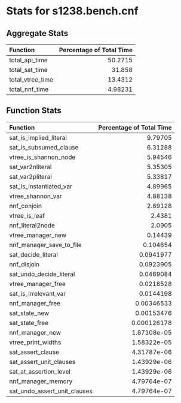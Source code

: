 # Stats for s1238.bench.cnf

## Aggregate Stats
| Function         |   Percentage of Total Time |
|:-----------------|---------------------------:|
| total_api_time   |                   50.2715  |
| total_sat_time   |                   31.858   |
| total_vtree_time |                   13.4312  |
| total_nnf_time   |                    4.98231 |

## Function Stats
| Function                     |   Percentage of Total Time |
|:-----------------------------|---------------------------:|
| sat_is_implied_literal       |                9.79705     |
| sat_is_subsumed_clause       |                6.31288     |
| vtree_is_shannon_node        |                5.94546     |
| sat_var2nliteral             |                5.35305     |
| sat_var2pliteral             |                5.33817     |
| sat_is_instantiated_var      |                4.89965     |
| vtree_shannon_var            |                4.88138     |
| nnf_conjoin                  |                2.69128     |
| vtree_is_leaf                |                2.4381      |
| nnf_literal2node             |                2.0905      |
| vtree_manager_new            |                0.14439     |
| nnf_manager_save_to_file     |                0.104654    |
| sat_decide_literal           |                0.0941977   |
| nnf_disjoin                  |                0.0923905   |
| sat_undo_decide_literal      |                0.0469084   |
| vtree_manager_free           |                0.0218528   |
| sat_is_irrelevant_var        |                0.0144198   |
| nnf_manager_free             |                0.00346533  |
| sat_state_new                |                0.00153476  |
| sat_state_free               |                0.000126178 |
| nnf_manager_new              |                1.87108e-05 |
| vtree_print_widths           |                1.58322e-05 |
| sat_assert_clause            |                4.31787e-06 |
| sat_assert_unit_clauses      |                1.43929e-06 |
| sat_at_assertion_level       |                1.43929e-06 |
| nnf_manager_memory           |                4.79764e-07 |
| sat_undo_assert_unit_clauses |                4.79764e-07 |